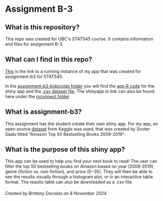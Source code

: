# Assignment B-3 

## What is this repository?
This repo was created for UBC's STAT545 course. It contains information and files for assignment B-3.

## What can I find in this repo?
[This](https://bjensendoc.shinyapps.io/assignment-b3-bjdocolas/) is the link to a running instance of my app that was created for assignment-b3 for STAT545. 

In the [assignment-b3-bjdocolas folder](https://github.com/stat545ubc-2024/assignment-b3-bjdocolas/tree/main/assignment-b3-bjdocolas) you will find the [app.R code](https://github.com/stat545ubc-2024/assignment-b3-bjdocolas/blob/main/assignment-b3-bjdocolas/app.R) for the shiny app and the [.csv dataset file](https://github.com/stat545ubc-2024/assignment-b3-bjdocolas/blob/main/assignment-b3-bjdocolas/dataset/amazon_bestsellers.csv). The shinyapp.io link can also be found here under the [rsconnect folder](https://github.com/stat545ubc-2024/assignment-b3-bjdocolas/tree/main/assignment-b3-bjdocolas/rsconnect/shinyapps.io/bjensendoc).

## What is assignment-b3?
This assignment has the student create their own shiny app. For my app, an open source [dataset](https://www.kaggle.com/datasets/sootersaalu/amazon-top-50-bestselling-books-2009-2019) from Kaggle was used, that was created by Sooter Saalu titled "Amazon Top 50 Bestselling Books 2009-2019". 

## What is the purpose of this shiny app?
This app can be used to help you find your next book to read! The user can filter the top 50 bestselling books on Amazon based on year (2009-2019), genre (fiction vs. non-fiction), and price ($0-$35). They will then be able to see the results visually through a histogram plot, or in an interactive table format. The results table can also be downloaded as a .csv file. 


###### Created by Brittany Docolas on 8 November 2024.
